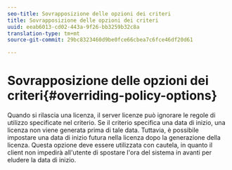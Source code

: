 ```yaml
---
seo-title: Sovrapposizione delle opzioni dei criteri
title: Sovrapposizione delle opzioni dei criteri
uuid: eeab6013-cd02-443a-9f26-bb3259b32c8a
translation-type: tm+mt
source-git-commit: 29bc8323460d9be0fce66cbea7c6fce46df20d61

---
```



# Sovrapposizione delle opzioni dei criteri{#overriding-policy-options}

Quando si rilascia una licenza, il server licenze può ignorare le regole di utilizzo specificate nel criterio. Se il criterio specifica una data di inizio, una licenza non viene generata prima di tale data. Tuttavia, è possibile impostare una data di inizio futura nella licenza dopo la generazione della licenza. Questa opzione deve essere utilizzata con cautela, in quanto il client non impedirà all&#39;utente di spostare l&#39;ora del sistema in avanti per eludere la data di inizio.
